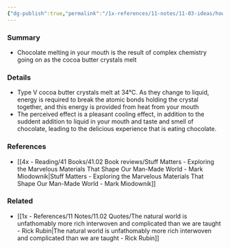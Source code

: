 ```yaml
---
{"dg-publish":true,"permalink":"/1x-references/11-notes/11-03-ideas/how-chocolate-melts/","title":"How chocolate melts","created":"2023-06-25T14:01:57.000+03:00","updated":"2024-02-14T20:18:30.623+03:00"}
---
```



### Summary
- Chocolate melting in your mouth is the result of complex chemistry going on as the cocoa butter crystals melt

### Details
- Type V cocoa butter crystals melt at 34°C. As they change to liquid, energy is required to break the atomic bonds holding the crystal together, and this energy is provided from heat from your mouth
- The perceived effect is a pleasant cooling effect, in addition to the suddent addition to liquid in your mouth and taste and smell of chocolate, leading to the delicious experience that is eating chocolate.

### References
- [[4x - Reading/41 Books/41.02 Book reviews/Stuff Matters - Exploring the Marvelous Materials That Shape Our Man-Made World - Mark Miodownik\|Stuff Matters - Exploring the Marvelous Materials That Shape Our Man-Made World - Mark Miodownik]]

### Related
- [[1x - References/11 Notes/11.02 Quotes/The natural world is unfathomably more rich interwoven and complicated than we are taught - Rick Rubin\|The natural world is unfathomably more rich interwoven and complicated than we are taught - Rick Rubin]]
